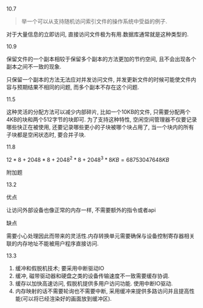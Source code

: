 10.7

> 举一个可以从支持随机访问索引文件的操作系统中受益的例子.

对于大量信息的立即访问, 直接访问文件极为有用.数据库通常就是这种类型的.

10.9

保留文件的一个副本相较于保留多个副本的方法更加的节约空间, 且不会出现各个副本之间不一致的现象.

只保留一个副本的方法无法应对并发访问文件, 并发更新文件的时候可能使文件内容与预期结果不相同的问题, 而多个副本不存在这个问题.

11.5

这种灵活的分配方法可以减少内部碎片, 比如一个10KB的文件, 只需要分配两个4KB的块和两个512字节的块即可. 为了支持这种特性, 空闲空间管理器不仅要记录哪些快正在被使用, 还要记录哪些更小的子块被哪个块占用了, 当一个块内的所有子块都是空闲状态时, 要合并子块.

11.8

$12 * 8 + 2048 * 8+2048^2 * 8 + 2048^3*8KB = 68753047648KB$

附加题



13.2 

优点

让访问外部设备也像正常的内存一样, 不需要额外的指令或者api

缺点

需要小心处理因此而带来的灵活性.内存转换单元需要确保与设备控制寄存器相关联的内存地址不能被用户程序直接访问.

13.3



1. 缓冲和假脱机技术; 要采用中断驱动IO
2. 缓冲, 磁带驱动器和硬盘之类的设备传输速度不一致需要缓存协调.
3. 缓存以加快高速访问, 假脱机提供多用户访问功能. 使用中断IO驱动.
4. 内存映射的话不需要轮询也不需要中断, 采用缓冲来提供多路访问并且提高性能(可以将已经渲染好的画面放到缓冲区).

